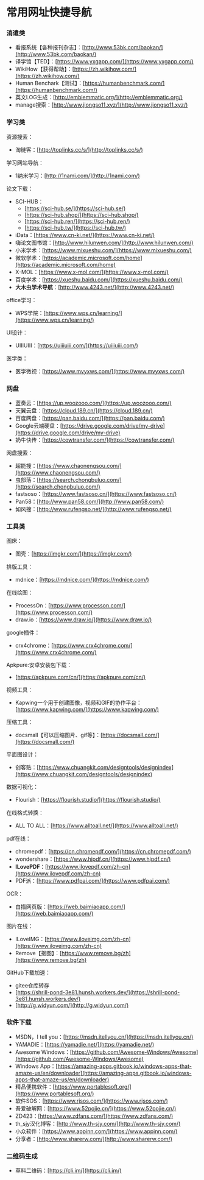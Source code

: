 # 常用网址快捷导航 

### 消遣类

- 看报系统【各种报刊杂志】：[http://www.53bk.com/baokan/](http://www.53bk.com/baokan/)
- 译学馆【TED】：[https://www.yxgapp.com/](https://www.yxgapp.com/)
- WikiHow【获得帮助】：[https://zh.wikihow.com/](https://zh.wikihow.com/)
- Human Benchark【测试】：[https://humanbenchmark.com/](https://humanbenchmark.com/)
- 英文LOG生成：[http://emblemmatic.org/](http://emblemmatic.org/)
- manage搜索：[http://www.jiongso11.xyz/](http://www.jiongso11.xyz/)

### 学习类

资源搜索：

- 淘链客：[http://toplinks.cc/s/](http://toplinks.cc/s/)

学习网站导航：

- 1纳米学习：[http://1nami.com/](http://1nami.com/)

论文下载：

- SCI-HUB：
  - [https://sci-hub.se/](https://sci-hub.se/)
  - [https://sci-hub.shop/](https://sci-hub.shop/)
  - [https://sci-hub.ren/](https://sci-hub.ren/)
  - [https://sci-hub.tw/](https://sci-hub.tw/)
- iData：[https://www.cn-ki.net/](https://www.cn-ki.net/)
- 嗨论文图书馆：[http://www.hilunwen.com/](http://www.hilunwen.com/)
- 小米学术：[https://www.mixueshu.com/](https://www.mixueshu.com/)
- 微软学术：[https://academic.microsoft.com/home](https://academic.microsoft.com/home)
- X-MOL：[https://www.x-mol.com/](https://www.x-mol.com/)
- 百度学术：[https://xueshu.baidu.com/](https://xueshu.baidu.com/)
- **大木虫学术导航**：[http://www.4243.net/](http://www.4243.net/)

office学习：

- WPS学院：[https://www.wps.cn/learning/](https://www.wps.cn/learning/)

UI设计：

- UIIIUIII：[https://uiiiuiii.com/](https://uiiiuiii.com/)

医学类：

- 医学微视：[https://www.mvyxws.com/](https://www.mvyxws.com/)

### 网盘

- 蓝奏云：[https://up.woozooo.com/](https://up.woozooo.com/)
- 天翼云盘：[https://cloud.189.cn/](https://cloud.189.cn/)
- 百度网盘：[https://pan.baidu.com/](https://pan.baidu.com/)
- Google云端硬盘：[https://drive.google.com/drive/my-drive](https://drive.google.com/drive/my-drive)
- 奶牛快传：[https://cowtransfer.com/](https://cowtransfer.com/)

网盘搜索：

- 超能搜：[https://www.chaonengsou.com/](https://www.chaonengsou.com/)
- 虫部落：[https://search.chongbuluo.com/](https://search.chongbuluo.com/)
- fastsoso：[https://www.fastsoso.cn/](https://www.fastsoso.cn/)
- Pan58：[http://www.pan58.com/](http://www.pan58.com/)
- 如风搜：[http://www.rufengso.net/](http://www.rufengso.net/)

### 工具类

图床：

- 图壳：[https://imgkr.com/](https://imgkr.com/)

排版工具：

- mdnice：[https://mdnice.com/](https://mdnice.com/)

在线绘图：

- ProcessOn：[https://www.processon.com/](https://www.processon.com/)
- draw.io：[https://www.draw.io/](https://www.draw.io/)

google插件：

- crx4chrome：[https://www.crx4chrome.com/](https://www.crx4chrome.com/)

Apkpure:安卓安装包下载：

- [https://apkpure.com/cn/](https://apkpure.com/cn/)

视频工具：

- Kapwing一个用于创建图像，视频和GIF的协作平台：[https://www.kapwing.com/](https://www.kapwing.com/)

压缩工具：

- docsmall【可以压缩图片、gif等】：[https://docsmall.com/](https://docsmall.com/)

平面图设计：

- 创客贴：[https://www.chuangkit.com/designtools/designindex](https://www.chuangkit.com/designtools/designindex)

数据可视化：

- Flourish：[https://flourish.studio/](https://flourish.studio/)

在线格式转换：

- ALL TO ALL：[https://www.alltoall.net/](https://www.alltoall.net/)

pdf在线：

- chromepdf：[https://cn.chromepdf.com/](https://cn.chromepdf.com/)
- wondershare：[https://www.hipdf.cn/](https://www.hipdf.cn/)
- **ILovePDF**：[https://www.ilovepdf.com/zh-cn](https://www.ilovepdf.com/zh-cn)
- PDF派：[https://www.pdfpai.com/](https://www.pdfpai.com/)

OCR：

- 白描网页版：[https://web.baimiaoapp.com/](https://web.baimiaoapp.com/)

图片在线：

- ILoveIMG：[https://www.iloveimg.com/zh-cn](https://www.iloveimg.com/zh-cn)
- Remove【抠图】：[https://www.remove.bg/zh](https://www.remove.bg/zh)

GitHub下载加速：

- gitee仓库转存
- [https://shrill-pond-3e81.hunsh.workers.dev/](https://shrill-pond-3e81.hunsh.workers.dev/)
- [http://g.widyun.com/](http://g.widyun.com/)

### 软件下载

- MSDN，I tell you：[https://msdn.itellyou.cn/](https://msdn.itellyou.cn/)
- YAMADIE：[https://yamadie.net/](https://yamadie.net/)
- Awesome Windows：[https://github.com/Awesome-Windows/Awesome](https://github.com/Awesome-Windows/Awesome)
- Windows App：[https://amazing-apps.gitbook.io/windows-apps-that-amaze-us/en/downloader](https://amazing-apps.gitbook.io/windows-apps-that-amaze-us/en/downloader)
- 精品便携软件：[https://www.portablesoft.org/](https://www.portablesoft.org/)
- 软件SOS：[https://www.rjsos.com/](https://www.rjsos.com/)
- 吾爱破解网：[https://www.52pojie.cn/](https://www.52pojie.cn/)
- ZD423：[https://www.zdfans.com/](https://www.zdfans.com/)
- th_sjy汉化博客：[http://www.th-sjy.com/](http://www.th-sjy.com/)
- 小众软件：[https://www.appinn.com/](https://www.appinn.com/)
- 分享者：[http://www.sharerw.com/](http://www.sharerw.com/)

### 二维码生成

- 草料二维码：[https://cli.im/](https://cli.im/)